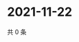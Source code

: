 # 2021-11-22

共 0 条

<!-- BEGIN WEIBO -->
<!-- 最后更新时间 Mon Nov 22 2021 17:15:03 GMT+0800 (China Standard Time) -->

<!-- END WEIBO -->
